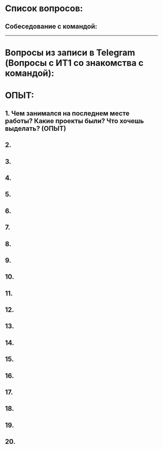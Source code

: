 # Список вопросов:

## Собеседование с командой:

-----------------------

# Вопросы из записи в Telegram (Вопросы с ИТ1 со знакомства с командой):

# ОПЫТ:

## 1. Чем занимался на последнем месте работы? Какие проекты были? Что хочешь выделать? (ОПЫТ)

## 2. 

## 3. 

## 4. 

## 5.

## 6. 

## 7. 

## 8. 

## 9. 

## 10. 

## 11. 

## 12. 

## 13. 

## 14. 

## 15. 

## 16. 

## 17. 

## 18. 

## 19. 

## 20. 